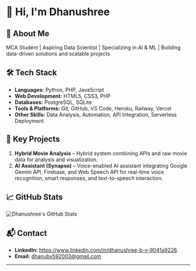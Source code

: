 # 👋 Hi, I'm Dhanushree

## 💼 About Me
MCA Student | Aspiring Data Scientist | Specializing in AI & ML | Building data-driven solutions and scalable projects

## 🛠️ Tech Stack
- **Languages:** Python, PHP, JavaScript  
- **Web Development:** HTML5, CSS3, PHP  
- **Databases:** PostgreSQL, SQLite  
- **Tools & Platforms:** Git, GitHub, VS Code, Heroku, Railway, Vercel  
- **Other Skills:** Data Analysis, Automation, API Integration, Serverless Deployment  

## 📂 Key Projects
1. **Hybrid Movie Analysis** – Hybrid system combining APIs and raw movie data for analysis and visualization.  
2. **AI Assistant (Synapse)** – Voice-enabled AI assistant integrating Google Gemini API, Firebase, and Web Speech API for real-time voice recognition, smart responses, and text-to-speech interaction.
  
## 📈 GitHub Stats
![Dhanushree's GitHub Stats](https://github-readme-stats.vercel.app/api?username=dhanu-bv&show_icons=true&count_private=true&theme=tokyonight)  

## 📬 Contact
- **LinkedIn:** https://www.linkedin.com/in/dhanushree-b-v-9041a9226.  
- **Email:** dhanubv592003@gmail.com  

---

